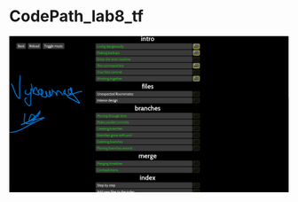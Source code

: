 # CodePath_lab8_tf


![alt text](https://github.com/Vybavnag/CodePath_lab8_tf/blob/main/Screenshot%202023-10-30%20231417.png)

